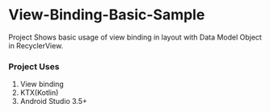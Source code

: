 
# View-Binding-Basic-Sample
Project Shows basic usage of view binding in layout with Data Model Object in RecyclerView. 

###  Project Uses
1. View binding
2. KTX(Kotlin)
3. Android Studio 3.5+

